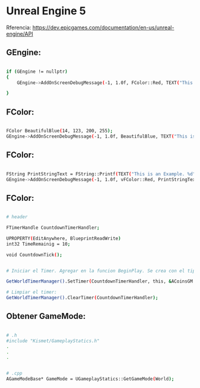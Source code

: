 # Unreal Engine 5

Rferencia: https://dev.epicgames.com/documentation/en-us/unreal-engine/API

## GEngine:

```sh

if (GEngine != nullptr) 
{
	GEngine->AddOnScreenDebugMessage(-1, 1.0f, FColor::Red, TEXT("This is an Example"));

}

```


## FColor:

```sh

FColor BeautifulBlue(14, 123, 200, 255);
GEngine->AddOnScreenDebugMessage(-1, 1.0f, BeautifulBlue, TEXT("This is an Example"));

```


## FColor:

```sh

FString PrintStringText = FString::Printf(TEXT("This is an Example. %d"), TimeRemainig);
GEngine->AddOnScreenDebugMessage(-1, 1.0f, vFColor::Red, PrintStringText);

```





## FColor:

```sh

# header

FTimerHandle CountdownTimerHandler;

UPROPERTY(EditAnywhere, BlueprintReadWrite)
int32 TimeRemainig = 10;

void CountdownTick();


# Iniciar el Timer. Agregar en la funcion BeginPlay. Se crea con el tipo "FTimerHandle" y es la variable: CountdownTimerHandler

GetWorldTimerManager().SetTimer(CountdownTimerHandler, this, &ACoinsGM::CountdownTick, 1.0f, true);

# Limpiar el timer:
GetWorldTimerManager().ClearTimer(CountdownTimerHandler);


```



## Obtener GameMode:

```sh

# .h
#include "Kismet/GameplayStatics.h"
.
.
.


# .cpp
AGameModeBase* GameMode = UGameplayStatics::GetGameMode(World);

```






